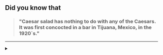 ## Did you know that

<h3>
  <blockquote>
<!--START_SECTION:debris-->                                                                                                                                                                                                                    
"Caesar salad has nothing to do with any of the Caesars. It was first concocted in a bar in Tijuana, Mexico, in the 1920`s."
<!--END_SECTION:debris-->
  </blockquote>
</h3>

-----

<details>
  <summary></summary>

<img src="https://github-readme-stats.vercel.app/api?show_icons=true&hide=issues&username=ekickx"> <img src="https://github-readme-stats.vercel.app/api/top-langs/?layout=compact&username=ekickx">

</details>
